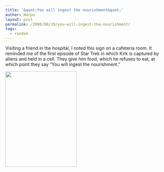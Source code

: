 ```yaml
---
title: '&quot;You will ingest the nourishment&quot;'
author: Harpo
layout: post
permalink: /2008/08/29/you-will-ingest-the-nourishment/
tags:
  - random
---
```

Visiting a friend in the hospital, I noted this sign on a cafeteria room. It reminded me of the first episode of Star Trek in which Kirk is captured by aliens and held in a cell. They give him food, which he refuses to eat, at which point they say &#8220;You will ingest the nourishment.&#8221;

[<img src="http://www.harpojaeger.com/assets/media/wp-content/uploads/2008/08/p-640-480-d5d31199-4043-4b5c-93eb-7e616602e4e1.jpeg" alt="" width="225" height="300" class="alignnone size-full wp-image-364" />][1]

 [1]: http://www.harpojaeger.com/assets/media/wp-content/uploads/2008/08/p-640-480-d5d31199-4043-4b5c-93eb-7e616602e4e1.jpeg